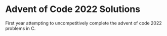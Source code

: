 # Advent of Code 2022 Solutions

First year attempting to uncompetitively complete the advent of code 2022 problems in C.
